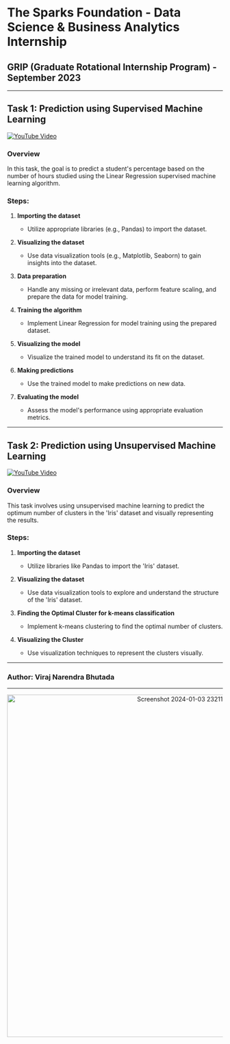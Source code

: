 # The Sparks Foundation - Data Science & Business Analytics Internship 
## GRIP (Graduate Rotational Internship Program) - September 2023

---

## Task 1: Prediction using Supervised Machine Learning 
[![YouTube Video](https://cdn4.iconfinder.com/data/icons/social-media-and-logos-11/32/Logo_Youtube-128.png)](https://www.youtube.com/watch?v=PoV7-eMUqYw&t=11s)

### Overview
In this task, the goal is to predict a student's percentage based on the number of hours studied using the Linear Regression supervised machine learning algorithm.

### Steps:

1. **Importing the dataset**
   - Utilize appropriate libraries (e.g., Pandas) to import the dataset.

2. **Visualizing the dataset**
   - Use data visualization tools (e.g., Matplotlib, Seaborn) to gain insights into the dataset.

3. **Data preparation**
   - Handle any missing or irrelevant data, perform feature scaling, and prepare the data for model training.

4. **Training the algorithm**
   - Implement Linear Regression for model training using the prepared dataset.

5. **Visualizing the model**
   - Visualize the trained model to understand its fit on the dataset.

6. **Making predictions**
   - Use the trained model to make predictions on new data.

7. **Evaluating the model**
   - Assess the model's performance using appropriate evaluation metrics.

---


## Task 2: Prediction using Unsupervised Machine Learning
[![YouTube Video](https://cdn4.iconfinder.com/data/icons/social-media-and-logos-11/32/Logo_Youtube-128.png)](https://www.youtube.com/watch?v=xTRXOLI0VBQ)

### Overview
This task involves using unsupervised machine learning to predict the optimum number of clusters in the 'Iris' dataset and visually representing the results.

### Steps:

1. **Importing the dataset**
   - Utilize libraries like Pandas to import the 'Iris' dataset.

2. **Visualizing the dataset**
   - Use data visualization tools to explore and understand the structure of the 'Iris' dataset.

3. **Finding the Optimal Cluster for k-means classification**
   - Implement k-means clustering to find the optimal number of clusters.

4. **Visualizing the Cluster**
   - Use visualization techniques to represent the clusters visually.

---

### Author: **Viraj Narendra Bhutada** 

---

<p align="center">
  <img src="https://github.com/virajbhutada/Sparks-Foundation-Tasks/assets/143819712/9eed3309-e310-46f3-9bc1-5d454f39e20c" alt="Screenshot 2024-01-03 232119" width="800">
</p>





